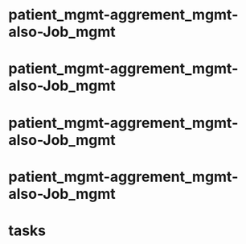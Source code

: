 # patient_mgmt-aggrement_mgmt-also-Job_mgmt
# patient_mgmt-aggrement_mgmt-also-Job_mgmt
# patient_mgmt-aggrement_mgmt-also-Job_mgmt
# patient_mgmt-aggrement_mgmt-also-Job_mgmt
# tasks
